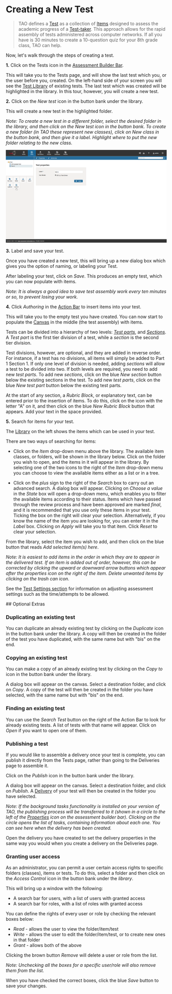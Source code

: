 <!--
created_at: 2016-12-15
authors:         
    - "Catherine Pease"
--> 

# Creating a New Test

>TAO defines a [Test](../tests/what-is-a-test.md) as a collection of [Items](../interactions/what-is-an-interaction.md) designed to assess the academic progress of a [Test-taker](../appendix/glossary.md#test-taker). This approach allows for the rapid assembly of tests administered across computer networks. If all you have is 30 minutes to create a 10-question quiz for your 8th grade class, TAO can help.

Now, let's walk through the steps of creating a test.

**1.** Click on the Tests icon in the [Assessment Builder Bar](../appendix/glossary.md#assessment-builder-bar). 

This will take you to the Tests page, and will show the last test which you, or the user before you, created. On the left-hand side of your screen you will see the [Test Library](../appendix/glossary.md#test-library) of existing tests. The last test which was created will be highlighted in the library. In this tour, however, you will create a new test.

**2.**  Click on the *New test* icon in the button bank under the library.

This will create a new test in the highlighted folder.

*Note: To create a new test in a different folder, select the desired folder in the library, and then click on the New test icon in the button bank. To create a new folder (in TAO these represent new classes), click on New class in the button bank, and then give it a label. Highlight where to put the new folder relating to the new class.*

![Creating a new Test](../resources/backend/tests/new-test.png)
 
**3.**  Label and save your test.

Once you have created a new test, this will bring up a new dialog box which gives you the option of naming, or labeling your Test.

After labeling your test, click on *Save*. This produces an empty test, which you can now populate with items.

*Note: It is always a good idea to save test assembly work every ten minutes or so, to prevent losing your work.*

**4.** Click *Authoring* in the [Action Bar](../appendix/glossary.md#action-bar) to insert items into your test.

This will take you to the empty test you have created. You can now start to populate the [Canvas](../appendix/glossary.md#canvas) in the middle (the test assembly) with items.

Tests can be divided into a hierarchy of two levels: *[Test parts](../appendix/glossary.md#test-part)*, and *[Sections](../appendix/glossary.md#section)*. A *Test part* is the first tier division of a test, while a *section* is the second tier division. 

Test divisions, however, are optional, and they are added in reverse order. For instance, if a test has no divisions, all items will simply be added to Part 1 Section 1. If only one level of division is needed, adding *sections* will allow a test to be divided into two. If both levels are required, you need to add new *test parts*. To add new *sections*, click on the blue *New section* button below the existing sections in the test. To add new *test parts*, click on the blue *New test part* button below the existing test parts.

At the start of any section, a *Rubric Block*, or explanatory text, can be entered prior to the insertion of items. To do this, click on the icon with the letter "A" on it, and then click on the blue *New Rubric Block* button that appears. Add your text in the space provided.

**5.** Search for items for your test.

The [Library](../appendix/glossary.md#library) on the left shows the items which can be used in your test.

There are two ways of searching for items:

- Click on the *Item* drop-down menu above the library. The available item classes, or folders, will be shown in the library below. Click on the folder you wish to open, and the items in it will appear in the library. By selecting one of the two icons to the right of the *Item* drop-down menu you can choose to view the available items either as a list or in a tree.

- Click on the *plus* sign to the right of the *Search* box to carry out an advanced search. A dialog box will appear. Clicking on *Choose a value* in the *State* box will open a drop-down menu, which enables you to filter the available items according to their status. Items which have passed through the review process and have been approved are marked *final*, and it is recommended that you use only these items in your test. Ticking the box on the right will clear your selection. Alternatively, if you know the name of the item you are looking for, you can enter it in the *Label* box. Clicking on *Apply* will take you to that item. Click *Reset* to clear your selection.
 

From the library, select the item you wish to add, and then click on the blue button that reads *Add selected item(s) here*. 

*Note: It is easiest to add items in the order in which they are to appear in the delivered test. If an item is added out of order, however, this can be corrected by clicking the upward or downward arrow buttons which appear after the properties icon on the right of the item. Delete unwanted items by clicking on the trash can icon.*

See the [Test Settings section](../tests/tests-settings.md) for information on adjusting assessment settings such as the time/attempts to be allowed.

<aside class="optional-extras">
## Optional Extras

### Duplicating an existing test

You can duplicate an already existing test by clicking on the *Duplicate* icon in the button bank under the library. A copy will then be created in the folder of the test you have duplicated, with the same name but with "bis" on the end.

### Copying an existing test

You can make a copy of an already existing test by clicking on the *Copy to* icon in the button bank under the library. 

A dialog box will appear on the canvas. Select a destination folder, and click on *Copy*. A copy of the test will then be created in the folder you have selected, with the same name but with "bis" on the end.

### Finding an existing test

You can use the *Search Test* button on the right of the Action Bar to look for already existing tests. A list of tests with that name will appear. Click on *Open* if you want to open one of them.

### Publishing a test

If you would like to assemble a delivery once your test is complete, you can publish it directly from the Tests page, rather than going to the Deliveries page to assemble it.

Click on the *Publish* icon in the button bank under the library.

A dialog box will appear on the canvas. Select a destination folder, and click on *Publish*. A [Delivery](../appendix/glossary.md#delivery) of your test will then be created in the folder you have selected.

*Note: If the background tasks functionality is installed on your version of TAO, the publishing process will be transferred to it (shown in a circle to the left of the [Properties](../appendix/glossary.md#properties) icon on the assessment builder bar). Clicking on the circle opens the list of tasks, containing information about each one. You can see here when the delivery has been created.*   
 
Open the delivery you have created to set the delivery properties in the same way you would when you create a delivery on the Deliveries page.


### Granting user access

As an administrator, you can permit a user certain access rights to specific folders (classes), items or tests. To do this, select a folder and then click on the *Access Control* icon in the button bank under the *library*.  

This will bring up a window with the following:

- A search bar for users, with a list of users with granted access
- A search bar for roles, with a list of roles with granted access

You can define the rights of every user or role by checking the relevant boxes below:

- *Read* - allows the user to view the folder/item/test
- *Write* - allows the user to edit the folder/item/test, or to create new ones in that folder
- *Grant* - allows both of the above
 
Clicking the brown button *Remove* will delete a user or role from the list. 

*Note: Unchecking all the boxes for a specific user/role will also remove them from the list.*
 
When you have checked the correct boxes, click the blue *Save* button to save your changes.


</aside>